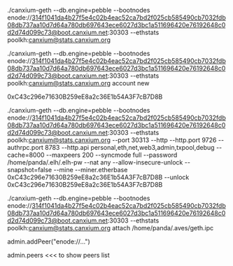 ./canxium-geth --db.engine=pebble --bootnodes enode://314f1041da4b27f5e4c02b4eac52ca7bd2f025cb585490cb7032fdb08db737aa10d7d64a780db697643ece6027d3bc1a511696420e76192648c0d2d74d099c73@boot.canxium.net:30303 --ethstats poolkh:canxium@stats.canxium.org

./canxium-geth --db.engine=pebble --bootnodes enode://314f1041da4b27f5e4c02b4eac52ca7bd2f025cb585490cb7032fdb08db737aa10d7d64a780db697643ece6027d3bc1a511696420e76192648c0d2d74d099c73@boot.canxium.net:30303 --ethstats poolkh:canxium@stats.canxium.org account new

0xC43c296e71630B259eE8a2c36E1b54A3F7cB7D8B

./canxium-geth --db.engine=pebble --bootnodes enode://314f1041da4b27f5e4c02b4eac52ca7bd2f025cb585490cb7032fdb08db737aa10d7d64a780db697643ece6027d3bc1a511696420e76192648c0d2d74d099c73@boot.canxium.net:30303 --ethstats poolkh:canxium@stats.canxium.org --port 30313 --http --http.port 9726 --authrpc.port 8783 --http.api personal,eth,net,web3,admin,txpool,debug --cache=8000 --maxpeers 200 --syncmode full --password /home/panda/.elh/.elh-pw --nat any --allow-insecure-unlock --snapshot=false --mine --miner.etherbase 0xC43c296e71630B259eE8a2c36E1b54A3F7cB7D8B --unlock 0xC43c296e71630B259eE8a2c36E1b54A3F7cB7D8B

./canxium-geth --db.engine=pebble --bootnodes enode://314f1041da4b27f5e4c02b4eac52ca7bd2f025cb585490cb7032fdb08db737aa10d7d64a780db697643ece6027d3bc1a511696420e76192648c0d2d74d099c73@boot.canxium.net:30303 --ethstats poolkh:canxium@stats.canxium.org attach /home/panda/.aves/geth.ipc

admin.addPeer("enode://...")



admin.peers <<< to show peers list

